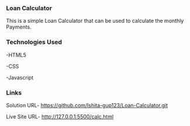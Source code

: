### Loan Calculator
This is a simple Loan Calculator that can be used to calculate the monthly Payments.

### Technologies Used
-HTML5

-CSS

-Javascript

### Links
Solution URL- https://github.com/Ishita-gup123/Loan-Calculator.git

Live Site URL- http://127.0.0.1:5500/calc.html


